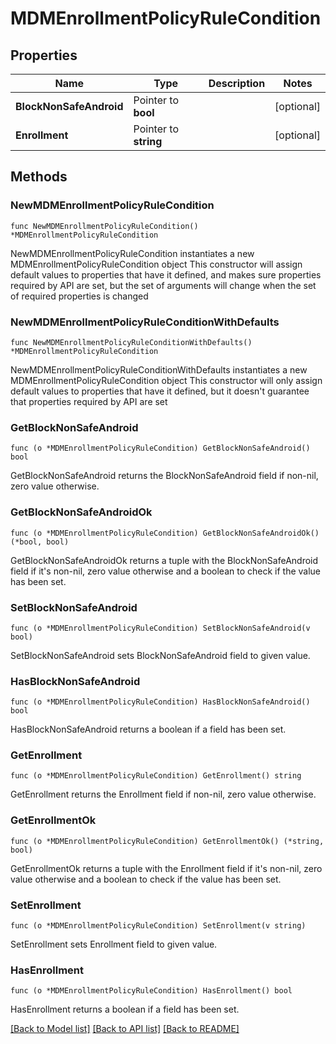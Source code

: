 # MDMEnrollmentPolicyRuleCondition

## Properties

Name | Type | Description | Notes
------------ | ------------- | ------------- | -------------
**BlockNonSafeAndroid** | Pointer to **bool** |  | [optional] 
**Enrollment** | Pointer to **string** |  | [optional] 

## Methods

### NewMDMEnrollmentPolicyRuleCondition

`func NewMDMEnrollmentPolicyRuleCondition() *MDMEnrollmentPolicyRuleCondition`

NewMDMEnrollmentPolicyRuleCondition instantiates a new MDMEnrollmentPolicyRuleCondition object
This constructor will assign default values to properties that have it defined,
and makes sure properties required by API are set, but the set of arguments
will change when the set of required properties is changed

### NewMDMEnrollmentPolicyRuleConditionWithDefaults

`func NewMDMEnrollmentPolicyRuleConditionWithDefaults() *MDMEnrollmentPolicyRuleCondition`

NewMDMEnrollmentPolicyRuleConditionWithDefaults instantiates a new MDMEnrollmentPolicyRuleCondition object
This constructor will only assign default values to properties that have it defined,
but it doesn't guarantee that properties required by API are set

### GetBlockNonSafeAndroid

`func (o *MDMEnrollmentPolicyRuleCondition) GetBlockNonSafeAndroid() bool`

GetBlockNonSafeAndroid returns the BlockNonSafeAndroid field if non-nil, zero value otherwise.

### GetBlockNonSafeAndroidOk

`func (o *MDMEnrollmentPolicyRuleCondition) GetBlockNonSafeAndroidOk() (*bool, bool)`

GetBlockNonSafeAndroidOk returns a tuple with the BlockNonSafeAndroid field if it's non-nil, zero value otherwise
and a boolean to check if the value has been set.

### SetBlockNonSafeAndroid

`func (o *MDMEnrollmentPolicyRuleCondition) SetBlockNonSafeAndroid(v bool)`

SetBlockNonSafeAndroid sets BlockNonSafeAndroid field to given value.

### HasBlockNonSafeAndroid

`func (o *MDMEnrollmentPolicyRuleCondition) HasBlockNonSafeAndroid() bool`

HasBlockNonSafeAndroid returns a boolean if a field has been set.

### GetEnrollment

`func (o *MDMEnrollmentPolicyRuleCondition) GetEnrollment() string`

GetEnrollment returns the Enrollment field if non-nil, zero value otherwise.

### GetEnrollmentOk

`func (o *MDMEnrollmentPolicyRuleCondition) GetEnrollmentOk() (*string, bool)`

GetEnrollmentOk returns a tuple with the Enrollment field if it's non-nil, zero value otherwise
and a boolean to check if the value has been set.

### SetEnrollment

`func (o *MDMEnrollmentPolicyRuleCondition) SetEnrollment(v string)`

SetEnrollment sets Enrollment field to given value.

### HasEnrollment

`func (o *MDMEnrollmentPolicyRuleCondition) HasEnrollment() bool`

HasEnrollment returns a boolean if a field has been set.


[[Back to Model list]](../README.md#documentation-for-models) [[Back to API list]](../README.md#documentation-for-api-endpoints) [[Back to README]](../README.md)


